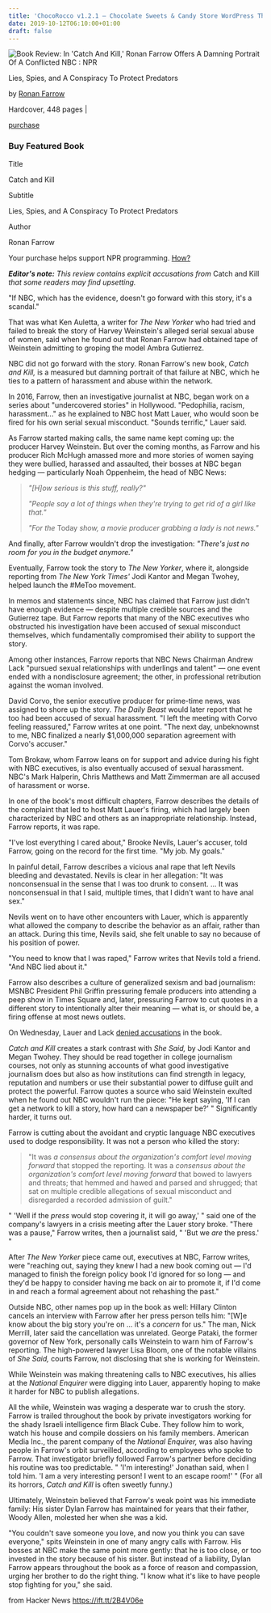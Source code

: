 ```yaml
---
title: 'ChocoRocco v1.2.1 – Chocolate Sweets & Candy Store WordPress Theme'
date: 2019-10-12T06:10:00+01:00
draft: false
---
```


![](https://media.npr.org/assets/img/2019/10/09/farrow_wide-da8b6cfb50515870ee4c1d57977330f4839abec4.jpg?s=1400 "Book Review: In 'Catch And Kill,' Ronan Farrow Offers A Damning Portrait Of A Conflicted NBC : NPR")  

Lies, Spies, and A Conspiracy To Protect Predators

by [Ronan Farrow](https://www.npr.org/books/authors/603311492/ronan-farrow)

Hardcover, 448 pages |

[purchase](https://www.npr.org/2019/10/11/768346770/in-catch-and-kill-ronan-farrow-offers-a-damning-portrait-of-a-conflicted-nbc)

### Buy Featured Book

Title

Catch and Kill

Subtitle

Lies, Spies, and A Conspiracy To Protect Predators

Author

Ronan Farrow

Your purchase helps support NPR programming. [How?](https://help.npr.org/customer/portal/articles/2168887-how-can-my-online-purchases-support-npr-programming)

**_Editor's note:_** _This review contains explicit accusations from_ Catch and Kill _that some readers may find upsetting._

"If NBC, which has the evidence, doesn't go forward with this story, it's a scandal."

That was what Ken Auletta, a writer for _The New Yorker_ who had tried and failed to break the story of Harvey Weinstein's alleged serial sexual abuse of women, said when he found out that Ronan Farrow had obtained tape of Weinstein admitting to groping the model Ambra Gutierrez.

NBC did not go forward with the story. Ronan Farrow's new book, _Catch and Kill,_ is a measured but damning portrait of that failure at NBC, which he ties to a pattern of harassment and abuse within the network.

In 2016, Farrow, then an investigative journalist at NBC, began work on a series about "undercovered stories" in Hollywood. "Pedophilia, racism, harassment..." as he explained to NBC host Matt Lauer, who would soon be fired for his own serial sexual misconduct. "Sounds terrific," Lauer said.

As Farrow started making calls, the same name kept coming up: the producer Harvey Weinstein. But over the coming months, as Farrow and his producer Rich McHugh amassed more and more stories of women saying they were bullied, harassed and assaulted, their bosses at NBC began hedging — particularly Noah Oppenheim, the head of NBC News:

> _"\[H\]ow serious is this stuff, really?"_
> 
> _"People say a lot of things when they're trying to get rid of a girl like that."_
> 
> _"For the_ Today _show, a movie producer grabbing a lady is not news."_

And finally, after Farrow wouldn't drop the investigation: _"There's just no room for you in the budget anymore."_

Eventually, Farrow took the story to _The_ _New Yorker_, where it, alongside reporting from _The New York Times'_ Jodi Kantor and Megan Twohey, helped launch the #MeToo movement.

In memos and statements since, NBC has claimed that Farrow just didn't have enough evidence — despite multiple credible sources and the Gutierrez tape. But Farrow reports that many of the NBC executives who obstructed his investigation have been accused of sexual misconduct themselves, which fundamentally compromised their ability to support the story.

Among other instances, Farrow reports that NBC News Chairman Andrew Lack "pursued sexual relationships with underlings and talent" — one event ended with a nondisclosure agreement; the other, in professional retribution against the woman involved.

David Corvo, the senior executive producer for prime-time news, was assigned to shore up the story. _The Daily Beast_ would later report that he too had been accused of sexual harassment. "I left the meeting with Corvo feeling reassured," Farrow writes at one point. "The next day, unbeknownst to me, NBC finalized a nearly $1,000,000 separation agreement with Corvo's accuser."

Tom Brokaw, whom Farrow leans on for support and advice during his fight with NBC executives, is also eventually accused of sexual harassment. NBC's Mark Halperin, Chris Matthews and Matt Zimmerman are all accused of harassment or worse.

In one of the book's most difficult chapters, Farrow describes the details of the complaint that led to host Matt Lauer's firing, which had largely been characterized by NBC and others as an inappropriate relationship. Instead, Farrow reports, it was rape.

"I've lost everything I cared about," Brooke Nevils, Lauer's accuser, told Farrow, going on the record for the first time. "My job. My goals."

In painful detail, Farrow describes a vicious anal rape that left Nevils bleeding and devastated. Nevils is clear in her allegation: "It was nonconsensual in the sense that I was too drunk to consent. ... It was nonconsensual in that I said, multiple times, that I didn't want to have anal sex."

Nevils went on to have other encounters with Lauer, which is apparently what allowed the company to describe the behavior as an affair, rather than an attack. During this time, Nevils said, she felt unable to say no because of his position of power.

"You need to know that I was raped," Farrow writes that Nevils told a friend. "And NBC lied about it."

Farrow also describes a culture of generalized sexism and bad journalism: MSNBC President Phil Griffin pressuring female producers into attending a peep show in Times Square and, later, pressuring Farrow to cut quotes in a different story to intentionally alter their meaning — what is, or should be, a firing offense at most news outlets.

On Wednesday, Lauer and Lack [denied accusations](https://www.npr.org/2019/10/09/768527936/matt-lauer-accused-of-rape-in-new-book-former-nbc-star-denies-false-stories) in the book.

_Catch and Kill_ creates a stark contrast with _She Said,_ by Jodi Kantor and Megan Twohey. They should be read together in college journalism courses, not only as stunning accounts of what good investigative journalism does but also as how institutions can find strength in legacy, reputation and numbers or use their substantial power to diffuse guilt and protect the powerful. Farrow quotes a source who said Weinstein exulted when he found out NBC wouldn't run the piece: "He kept saying, 'If I can get a network to kill a story, how hard can a newspaper be?' " Significantly harder, it turns out.

Farrow is cutting about the avoidant and cryptic language NBC executives used to dodge responsibility. It was not a person who killed the story:

> "It was _a consensus about the organization's comfort level moving forward_ that stopped the reporting. It was a _consensus about the organization's comfort level moving forward_ that bowed to lawyers and threats; that hemmed and hawed and parsed and shrugged; that sat on multiple credible allegations of sexual misconduct and disregarded a recorded admission of guilt."

" 'Well if the _press_ would stop covering it, it will go away,' " said one of the company's lawyers in a crisis meeting after the Lauer story broke. "There was a pause," Farrow writes, then a journalist said, " 'But we _are_ the press.' "

After _The New Yorker_ piece came out, executives at NBC, Farrow writes, were "reaching out, saying they knew I had a new book coming out — I'd managed to finish the foreign policy book I'd ignored for so long — and they'd be happy to consider having me back on air to promote it, if I'd come in and reach a formal agreement about not rehashing the past."

Outside NBC, other names pop up in the book as well: Hillary Clinton cancels an interview with Farrow after her press person tells him: "\[W\]e know about the big story you're on ... it's a _concern_ for us." The man, Nick Merrill, later said the cancellation was unrelated. George Pataki, the former governor of New York, personally calls Weinstein to warn him of Farrow's reporting. The high-powered lawyer Lisa Bloom, one of the notable villains of _She Said,_ courts Farrow, not disclosing that she is working for Weinstein.

While Weinstein was making threatening calls to NBC executives, his allies at the _National Enquirer_ were digging into Lauer, apparently hoping to make it harder for NBC to publish allegations.

All the while, Weinstein was waging a desperate war to crush the story. Farrow is trailed throughout the book by private investigators working for the shady Israeli intelligence firm Black Cube. They follow him to work, watch his house and compile dossiers on his family members. American Media Inc., the parent company of the _National Enquirer,_ was also having people in Farrow's orbit surveilled, according to employees who spoke to Farrow. That investigator briefly followed Farrow's partner before deciding his routine was too predictable. " 'I'm interesting!' Jonathan said, when I told him. 'I am a very interesting person! I went to an escape room!' " (For all its horrors, _Catch and Kill_ is often sweetly funny.)

Ultimately, Weinstein believed that Farrow's weak point was his immediate family: His sister Dylan Farrow has maintained for years that their father, Woody Allen, molested her when she was a kid.

"You couldn't save someone you love, and now you think you can save everyone," spits Weinstein in one of many angry calls with Farrow. His bosses at NBC make the same point more gently: that he is too close, or too invested in the story because of his sister. But instead of a liability, Dylan Farrow appears throughout the book as a force of reason and compassion, urging her brother to do the right thing. "I know what it's like to have people stop fighting for you," she said.

  
  
from Hacker News https://ift.tt/2B4V06e